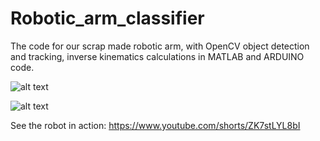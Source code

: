 # Robotic_arm_classifier
The code for our scrap made robotic arm, with OpenCV object detection and tracking, inverse kinematics calculations in MATLAB and ARDUINO code.

![alt text](https://github.com/sotosbarl/Robotic_arm_classifier/blob/main/robotic_arm.png)


![alt text](https://github.com/sotosbarl/Robotic_arm_classifier/blob/main/Project%20Workflow.png)

See the robot in action: 
https://www.youtube.com/shorts/ZK7stLYL8bI
